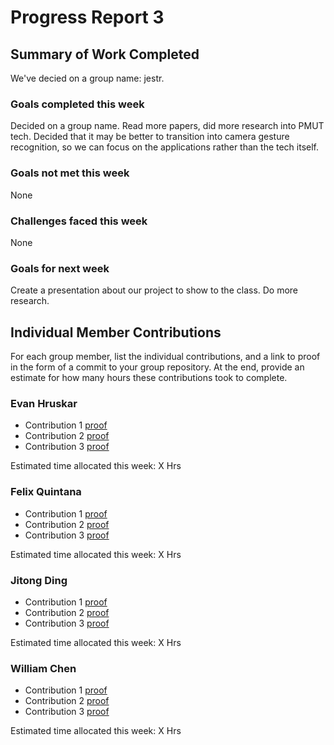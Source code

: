 # Progress Report 3

## Summary of Work Completed

We've decied on a group name: jestr.

### Goals completed this week

Decided on a group name. Read more papers, did more research into PMUT tech.
Decided that it may be better to transition into camera gesture recognition, so we can focus on the applications
rather than the tech itself.

### Goals not met this week

None

### Challenges faced this week

None

### Goals for next week

Create a presentation about our project to show to the class. Do more research.

## Individual Member Contributions

For each group member, list the individual contributions, and a link to proof in the form of a commit to your group repository. At the end, provide an estimate for how many hours these contributions took to complete.

### Evan Hruskar

- Contribution 1 [proof](link) 
- Contribution 2 [proof](link) 
- Contribution 3 [proof](link)

Estimated time allocated this week: X Hrs

### Felix Quintana

- Contribution 1 [proof](link) 
- Contribution 2 [proof](link) 
- Contribution 3 [proof](link)

Estimated time allocated this week: X Hrs

### Jitong Ding

- Contribution 1 [proof](link) 
- Contribution 2 [proof](link) 
- Contribution 3 [proof](link)

Estimated time allocated this week: X Hrs

### William Chen

- Contribution 1 [proof](link) 
- Contribution 2 [proof](link) 
- Contribution 3 [proof](link)

Estimated time allocated this week: X Hrs
